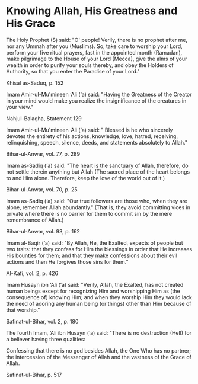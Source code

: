 Knowing Allah, His Greatness and His Grace
==========================================

The Holy Prophet (S) said: "O' people! Verily, there is no prophet after
me, nor any Ummah after you (Muslims). So, take care to worship your
Lord, perform your five ritual prayers, fast in the appointed month
(Ramadan), make pilgrimage to the House of your Lord (Mecca), give the
alms of your wealth in order to purify your souls thereby, and obey the
Holders of Authority, so that you enter the Paradise of your Lord."

Khisal as-Saduq, p. 152

Imam Amir-ul-Mu'mineen ‘Ali (‘a) said: "Having the Greatness of the
Creator in your mind would make you realize the insignificance of the
creatures in your view."

Nahjul-Balagha, Statement 129

Imam Amir-ul-Mu'mineen ‘Ali (‘a) said: " Blessed is he who sincerely
devotes the entirety of his actions, knowledge, love, hatred, receiving,
relinquishing, speech, silence, deeds, and statements absolutely to
Allah."

Bihar-ul-Anwar, vol. 77, p. 289

Imam as-Sadiq (‘a) said: "The heart is the sanctuary of Allah,
therefore, do not settle therein anything but Allah (The sacred place of
the heart belongs to and Him alone. Therefore, keep the love of the
world out of it.)

Bihar-ul-Anwar, vol. 70, p. 25

Imam as-Sadiq (‘a) said: "Our true followers are those who, when they
are alone, remember Allah abundantly." (That is, they avoid committing
vices in private where there is no barrier for them to commit sin by the
mere remembrance of Allah.)

Bihar-ul-Anwar, vol. 93, p. 162

Imam al-Baqir (‘a) said: "By Allah, He, the Exalted, expects of people
but two traits: that they confess for Him the blessings in order that He
increases His bounties for them; and that they make confessions about
their evil actions and then He forgives those sins for them."

Al-Kafi, vol. 2, p. 426

Imam Husayn ibn ‘Ali (‘a) said: "Verily, Allah, the Exalted, has not
created human beings except for recognizing Him and worshipping Him as
(the consequence of) knowing Him; and when they worship Him they would
lack the need of adoring any human being (or things) other than Him
because of that worship."

Safinat-ul-Bihar, vol. 2, p. 180

The fourth Imam, ‘Ali ibn Husayn (‘a) said: "There is no destruction
(Hell) for a believer having three qualities:

Confessing that there is no god besides Allah, the One Who has no
partner; the intercession of the Messenger of Allah and the vastness of
the Grace of Allah.

Safinat-ul-Bihar, p. 517



